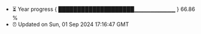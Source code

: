 - ⏳ Year progress { ████████████████████▁▁▁▁▁▁▁▁▁▁ } 66.86 %
- ⏰ Updated on Sun, 01 Sep 2024 17:16:47 GMT

